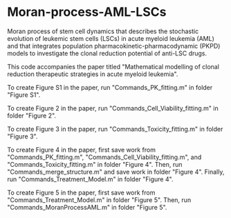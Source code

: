 # Moran-process-AML-LSCs
Moran process of stem cell dynamics that describes the stochastic evolution of leukemic stem cells (LSCs) in acute myeloid leukemia (AML) and that integrates population pharmacokinetic-pharmacodynamic (PKPD) models to investigate the clonal reduction potential of anti-LSC drugs.

This code accompanies the paper titled "Mathematical modelling of clonal reduction therapeutic strategies in acute myeloid leukemia".

To create Figure S1 in the paper, run "Commands_PK_fitting.m" in folder "Figure S1".

To create Figure 2 in the paper, run "Commands_Cell_Viability_fitting.m" in folder "Figure 2".

To create Figure 3 in the paper, run "Commands_Toxicity_fitting.m" in folder "Figure 3".

To create Figure 4 in the paper, first save work from "Commands_PK_fitting.m", "Commands_Cell_Viability_fitting.m", and "Commands_Toxicity_fitting.m" in folder "Figure 4". Then, run "Commands_merge_structure.m" and save work in folder "Figure 4". Finally, run "Commands_Treatment_Model.m" in folder "Figure 4".

To create Figure 5 in the paper, first save work from "Commands_Treatment_Model.m" in folder "Figure 5". Then, run "Commands_MoranProcessAML.m" in folder "Figure 5".
